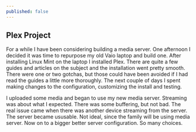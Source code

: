```yaml
---
published: false
---
```

## Plex Project

For a while I have been considering building a media server.  One afternoon I decided it was time to repurpose my old Vaio laptop and build one.  After installing Linux Mint on the laptop I installed Plex.  There are quite a few guides and articles on the subject and the installation went pretty smooth.  There were one or two gotchas, but those could have been avoided if I had read the guides a little more thoroughly. The next couple of days I spent making changes to the configuration, customizing the install and testing.

I uploaded some media and began to use my new media server.  Streaming was about what I expected.  There was some buffering, but not bad.  The real issue came when there was another device streaming from the server.  The server became ususable. Not ideal, since the family will be using media server.  Now on to a bigger better server configuration.  So many choices.  
